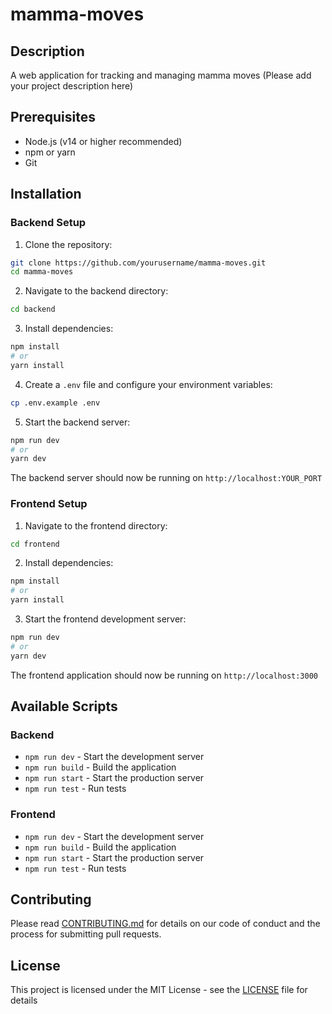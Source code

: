 # mamma-moves

## Description
A web application for tracking and managing mamma moves (Please add your project description here)

## Prerequisites
- Node.js (v14 or higher recommended)
- npm or yarn
- Git

## Installation

### Backend Setup
1. Clone the repository:
```bash
git clone https://github.com/yourusername/mamma-moves.git
cd mamma-moves
```

2. Navigate to the backend directory:
```bash
cd backend
```

3. Install dependencies:
```bash
npm install
# or
yarn install
```

4. Create a `.env` file and configure your environment variables:
```bash
cp .env.example .env
```

5. Start the backend server:
```bash
npm run dev
# or
yarn dev
```

The backend server should now be running on `http://localhost:YOUR_PORT`

### Frontend Setup
1. Navigate to the frontend directory:
```bash
cd frontend
```

2. Install dependencies:
```bash
npm install
# or
yarn install
```

3. Start the frontend development server:
```bash
npm run dev
# or
yarn dev
```

The frontend application should now be running on `http://localhost:3000`

## Available Scripts

### Backend
- `npm run dev` - Start the development server
- `npm run build` - Build the application
- `npm run start` - Start the production server
- `npm run test` - Run tests

### Frontend
- `npm run dev` - Start the development server
- `npm run build` - Build the application
- `npm run start` - Start the production server
- `npm run test` - Run tests

## Contributing
Please read [CONTRIBUTING.md](CONTRIBUTING.md) for details on our code of conduct and the process for submitting pull requests.

## License
This project is licensed under the MIT License - see the [LICENSE](LICENSE) file for details